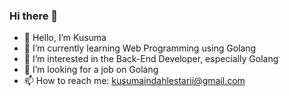 ### Hi there 👋

<!--
**kusuma-lint/kusuma-lint** is a ✨ _special_ ✨ repository because its `README.md` (this file) appears on your GitHub profile.

Here are some ideas to get you started:
-->
- 👋  Hello, I’m Kusuma
- 🌱 I’m currently learning Web Programming using Golang
- 👯 I’m interested in the Back-End Developer, especially Golang
- 🤔 I’m looking for a job on Golang
- 📫 How to reach me: kusumaindahlestarii@gmail.com


